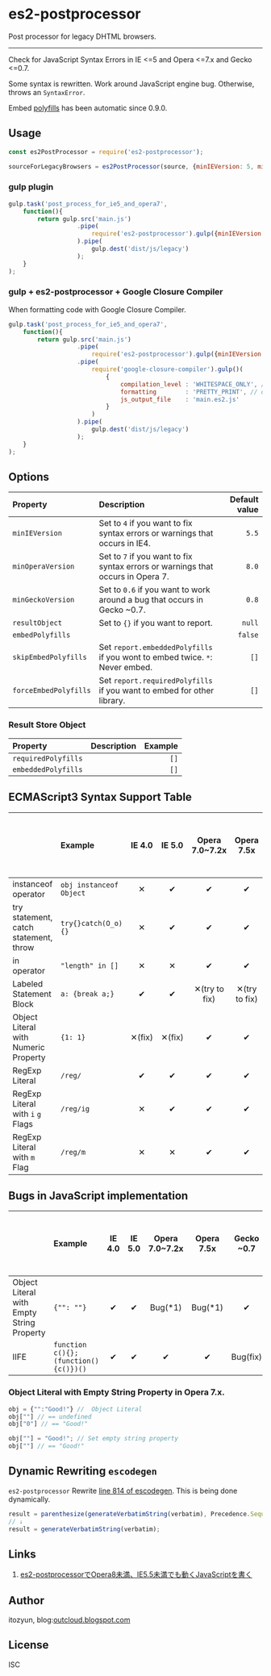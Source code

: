 # es2-postprocessor

Post processor for legacy DHTML browsers.

---

Check for JavaScript Syntax Errors in IE <=5 and Opera <=7.x and Gecko <=0.7.

Some syntax is rewritten. Work around JavaScript engine bug. Otherwise, throws an `SyntaxError`.

Embed [polyfills](https://github.com/ECMAScript2/es2-to-es3) has been automatic since 0.9.0.

## Usage

~~~js
const es2PostProcessor = require('es2-postprocessor');

sourceForLegacyBrowsers = es2PostProcessor(source, {minIEVersion: 5, minOperaVersion: 7, minGeckoVersion: 0.6});
~~~

### gulp plugin

~~~js
gulp.task('post_process_for_ie5_and_opera7',
    function(){
        return gulp.src('main.js')
                   .pipe(
                       require('es2-postprocessor').gulp({minIEVersion: 5, minOperaVersion: 7, minGeckoVersion: 0.6})
                   ).pipe(
                       gulp.dest('dist/js/legacy')
                   );
    }
);
~~~

### gulp + es2-postprocessor + Google Closure Compiler

When formatting code with Google Closure Compiler.

~~~js
gulp.task('post_process_for_ie5_and_opera7',
    function(){
        return gulp.src('main.js')
                   .pipe(
                       require('es2-postprocessor').gulp({minIEVersion: 5, minOperaVersion: 7, minGeckoVersion: 0.6})
                   .pipe(
                       require('google-closure-compiler').gulp()(
                           {
                               compilation_level : 'WHITESPACE_ONLY', // Prevent replacing labeled blocks.
                               formatting        : 'PRETTY_PRINT', // or 'SINGLE_QUOTES'
                               js_output_file    : 'main.es2.js'
                           }
                       )
                   ).pipe(
                       gulp.dest('dist/js/legacy')
                   );
    }
);
~~~

## Options

| Property              | Description                                                                     | Default value |
|:----------------------|:--------------------------------------------------------------------------------|--------------:|
| `minIEVersion`        | Set to `4` if you want to fix syntax errors or warnings that occurs in IE4.     | `5.5`         |
| `minOperaVersion`     | Set to `7` if you want to fix syntax errors or warnings that occurs in Opera 7. | `8.0`         |
| `minGeckoVersion`     | Set to `0.6` if you want to work around a bug that occurs in Gecko ~0.7.        | `0.8`         |
| `resultObject`        | Set to `{}` if you want to report.                                              | `null`        |
| `embedPolyfills`      |                                                                                 | `false`       |
| `skipEmbedPolyfills`  | Set `report.embeddedPolyfills` if you wont to embed twice. `*`: Never embed.    | `[]`          |
| `forceEmbedPolyfills` | Set `report.requiredPolyfills` if you want to embed for other library.          | `[]`          |

### Result Store Object

| Property             | Description                                                                     | Example       |
|:---------------------|:--------------------------------------------------------------------------------|--------------:|
| `requiredPolyfills`  |                                                                                 | `[]`          |
| `embeddedPolyfills`  |                                                                                 | `[]`          |

## ECMAScript3 Syntax Support Table

|                                             | Example                              | IE 4.0  | IE 5.0  | Opera 7.0~7.2x | Opera 7.5x     | Gecko ~0.7 |IE 5.5+, Opera 8+, Gecko 0.8+ |
|:--------------------------------------------|:-------------------------------------|:-------:|:-------:|:--------------:|:--------------:|:----------:|:----------------------------:|
| instanceof operator                         | `obj instanceof Object`              | ✕      | ✔      | ✔             | ✔             | ✔         | ✔                           |
| try statement, catch statement, throw       | `try{}catch(O_o){}`                  | ✕      | ✔      | ✔             | ✔             | ✔         | ✔                           |
| in operator                                 | `"length" in []`                     | ✕      | ✕      | ✔             | ✔             | ✔         | ✔                           |
| Labeled Statement Block                     | `a: {break a;}`                      | ✔      | ✔      | ✕(try to fix) | ✕(try to fix) | ✔         | ✔                           |
| Object Literal with Numeric Property        | `{1: 1}`                             | ✕(fix) | ✕(fix) | ✔             | ✔             | ✔         | ✔                           |
| RegExp Literal                              | `/reg/`                              | ✔      | ✔      | ✔             | ✔             | ✔         | ✔                           |
| RegExp Literal with `i` `g` Flags           | `/reg/ig`                            | ✕      | ✔      | ✔             | ✔             | ✔         | ✔                           |
| RegExp Literal with `m` Flag                | `/reg/m`                             | ✕      | ✕      | ✔             | ✔             | ✔         | ✔                           |

## Bugs in JavaScript implementation

|                                             | Example                              | IE 4.0  | IE 5.0  | Opera 7.0~7.2x | Opera 7.5x | Gecko ~0.7 |IE 5.5+, Opera 8+, Gecko 0.8+ |
|:--------------------------------------------|:-------------------------------------|:-------:|:-------:|:--------------:|:----------:|:----------:|:----------------------------:|
| Object Literal with Empty String Property   | `{"": ""}`                           | ✔      | ✔      | Bug(*1)        | Bug(*1)    | ✔         | ✔                           |
| IIFE                                        | `function c(){};(function(){c()})()` | ✔      | ✔      | ✔             | ✔         | Bug(fix)   | ✔                           |

### Object Literal with Empty String Property in Opera 7.x.

~~~js
obj = {"":"Good!"} //  Object Literal
obj[""] // == undefined
obj["0"] // == "Good!"

obj[""] = "Good!"; // Set empty string property
obj[""] // == "Good!"
~~~


## Dynamic Rewriting `escodegen`

`es2-postprocessor` Rewrite [line 814 of escodegen](https://github.com/estools/escodegen/blob/7a48a218cff99cd38e38e54ac8f310196314702e/escodegen.js#L814). This is being done dynamically.

~~~js
result = parenthesize(generateVerbatimString(verbatim), Precedence.Sequence, precedence);
// ↓
result = generateVerbatimString(verbatim);
~~~

## Links

1. [es2-postprocessorでOpera8未満、IE5.5未満でも動くJavaScriptを書く](//outcloud.blogspot.com/2022/11/es2-postprocessor.html)

## Author

itozyun, blog:[outcloud.blogspot.com](//outcloud.blogspot.com/)

## License

ISC
